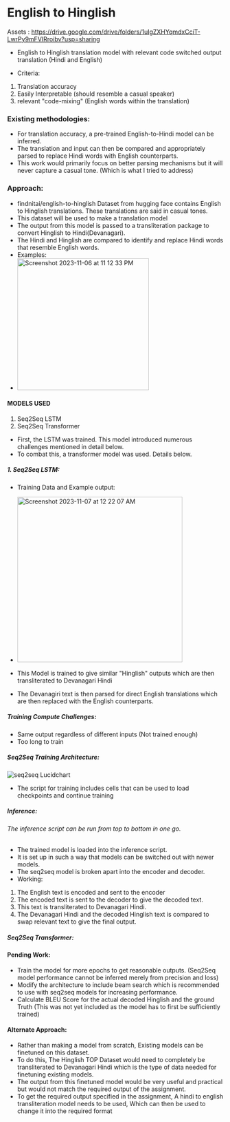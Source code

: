 # English to Hinglish 

Assets : https://drive.google.com/drive/folders/1uIgZXHYqmdxCciT-LwrPy9mFVIRroibv?usp=sharing

- English to Hinglish translation model with relevant code switched output translation (Hindi and English)

- Criteria: 
1. Translation accuracy
2. Easily Interpretable (should resemble a casual speaker)
3. relevant "code-mixing" (English words within the translation)

### Existing methodologies:
- For translation accuracy, a pre-trained English-to-Hindi model can be inferred.
- The translation and input can then be compared and appropriately parsed to replace Hindi words with English counterparts.
- This work would primarily focus on better parsing mechanisms but it will never capture a casual tone. (Which is what I tried to address)

### Approach:
- findnitai/english-to-hinglish Dataset from hugging face contains English to Hinglish translations. These translations are said in casual tones.
- This dataset will be used to make a translation model
- The output from this model is passed to a transliteration package to convert Hinglish to Hindi(Devanagari).
- The Hindi and Hinglish are compared to identify and replace Hindi words that resemble English words.
- Examples:
- <img width="306" alt="Screenshot 2023-11-06 at 11 12 33 PM" src="https://github.com/Haseebae/English_to_hinglish_LSTM/assets/75690804/9d896989-47b5-41c7-b62e-b780d4e1ac9f">

#### MODELS USED
1. Seq2Seq LSTM
2. Seq2Seq Transformer

- First, the LSTM was trained. This model introduced numerous challenges mentioned in detail below.
- To combat this, a transformer model was used. Details below.

##### 1. Seq2Seq LSTM:

- Training Data and Example output:
- <img width="384" alt="Screenshot 2023-11-07 at 12 22 07 AM" src="https://github.com/Haseebae/English_to_hinglish_LSTM/assets/75690804/01b73998-73a8-4de7-8533-78a126ce784a">

- This Model is trained to give similar "Hinglish" outputs which are then transliterated to Devanagari Hindi
- The Devanagiri text is then parsed for direct English translations which are then replaced with the English counterparts.
##### Training Compute Challenges:
- Same output regardless of different inputs (Not trained enough)
- Too long to train

##### Seq2Seq Training Architecture:

![seq2seq Lucidchart](https://github.com/Haseebae/English_to_hinglish_LSTM/assets/75690804/4aadaed3-6b0c-4665-a98d-92575c859d0c)
- The script for training includes cells that can be used to load checkpoints and continue training
##### Inference:
###### The inference script can be run from top to bottom in one go.
- The trained model is loaded into the inference script.
- It is set up in such a way that models can be switched out with newer models.
- The seq2seq model is broken apart into the encoder and decoder.
- Working:
1. The English text is encoded and sent to the encoder
2. The encoded text is sent to the decoder to give the decoded text.
3. This text is transliterated to Devanagari Hindi.
4. The Devanagari Hindi and the decoded Hinglish text is compared to swap relevant text to give the final output.

##### Seq2Seq Transformer:


#### Pending Work:
- Train the model for more epochs to get reasonable outputs. (Seq2Seq model performance cannot be inferred  merely from precision and loss)
- Modify the architecture to include beam search which is recommended to use with seq2seq models for increasing performance.
- Calculate BLEU Score for the actual decoded Hinglish and the ground Truth (This was not yet included as the model has to first be sufficiently trained)

#### Alternate Approach:
- Rather than making a model from scratch, Existing models can be finetuned on this dataset.
- To do this, The Hinglish TOP Dataset would need to completely be transliterated to Devanagari Hindi which is the type of data needed for finetuning existing models.
- The output from this finetuned model would be very useful and practical but would not match the required output of the assignment.
- To get the required output specified in the assignment, A hindi to english transliteration model needs to be used, Which can then be used to change it into the required format


   


